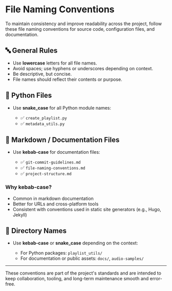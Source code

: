 # File Naming Conventions

To maintain consistency and improve readability across the project, follow these file naming conventions for source code, configuration files, and documentation.

## 🔤 General Rules

* Use **lowercase** letters for all file names.
* Avoid spaces; use hyphens or underscores depending on context.
* Be descriptive, but concise.
* File names should reflect their contents or purpose.

## 🐍 Python Files

* Use **snake\_case** for all Python module names:

  * ✅ `create_playlist.py`
  * ✅ `metadata_utils.py`

## 📝 Markdown / Documentation Files

* Use **kebab-case** for documentation files:

  * ✅ `git-commit-guidelines.md`
  * ✅ `file-naming-conventions.md`
  * ✅ `project-structure.md`

### Why kebab-case?

* Common in markdown documentation
* Better for URLs and cross-platform tools
* Consistent with conventions used in static site generators (e.g., Hugo, Jekyll)

## 📁 Directory Names

* Use **kebab-case** or **snake\_case** depending on the context:

  * For Python packages: `playlist_utils/`
  * For documentation or public assets: `docs/`, `audio-samples/`

---

These conventions are part of the project's standards and are intended to keep collaboration, tooling, and long-term maintenance smooth and error-free.
